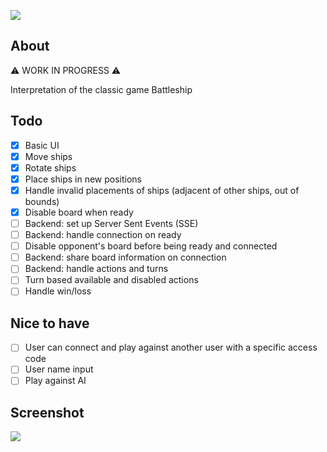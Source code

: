 ![](https://user-images.githubusercontent.com/72305598/134335664-bd03cc36-3a0a-473c-8925-a929939c2d61.png)

## About

⚠️ WORK IN PROGRESS ⚠️

Interpretation of the classic game Battleship

## Todo

- [x] Basic UI
- [x] Move ships
- [x] Rotate ships
- [x] Place ships in new positions
- [x] Handle invalid placements of ships (adjacent of other ships, out of bounds)
- [x] Disable board when ready
- [ ] Backend: set up Server Sent Events (SSE)
- [ ] Backend: handle connection on ready
- [ ] Disable opponent's board before being ready and connected
- [ ] Backend: share board information on connection
- [ ] Backend: handle actions and turns
- [ ] Turn based available and disabled actions
- [ ] Handle win/loss

## Nice to have

- [ ] User can connect and play against another user with a specific access code
- [ ] User name input
- [ ] Play against AI

## Screenshot

![](https://user-images.githubusercontent.com/72305598/134332612-5a41eb0b-7f5d-4eff-ad46-f0a507f1b6f6.png)
